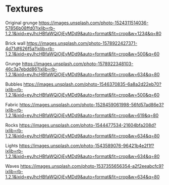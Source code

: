 # Textures

Original grunge
https://images.unsplash.com/photo-1524311514036-57856b08ffd0?ixlib=rb-1.2.1&ixid=eyJhcHBfaWQiOjEyMDd9&auto=format&fit=crop&w=1234&q=80

Brick wall
https://images.unsplash.com/photo-1578922427371-4d71df626f5a?ixlib=rb-1.2.1&ixid=eyJhcHBfaWQiOjEyMDd9&auto=format&fit=crop&w=500&q=60

Grunge
https://images.unsplash.com/photo-1578922348103-46c3a7ebdd86?ixlib=rb-1.2.1&ixid=eyJhcHBfaWQiOjEyMDd9&auto=format&fit=crop&w=634&q=80

Bubbles
https://images.unsplash.com/photo-1546370835-6a8a2d22eb70?ixlib=rb-1.2.1&ixid=eyJhcHBfaWQiOjEyMDd9&auto=format&fit=crop&w=500&q=60

Fabric
https://images.unsplash.com/photo-1528459061998-56fd57ad86e3?ixlib=rb-1.2.1&ixid=eyJhcHBfaWQiOjEyMDd9&auto=format&fit=crop&w=619&q=80

Rocks
https://images.unsplash.com/photo-1544477534-21604bfa208d?ixlib=rb-1.2.1&ixid=eyJhcHBfaWQiOjEyMDd9&auto=format&fit=crop&w=634&q=80

Lights
https://images.unsplash.com/photo-1543589076-96421b4e2f1f?ixlib=rb-1.2.1&ixid=eyJhcHBfaWQiOjEyMDd9&auto=format&fit=crop&w=634&q=80

Waves
https://images.unsplash.com/photo-1537355656354-a2f2eeabcfc9?ixlib=rb-1.2.1&ixid=eyJhcHBfaWQiOjEyMDd9&auto=format&fit=crop&w=634&q=80